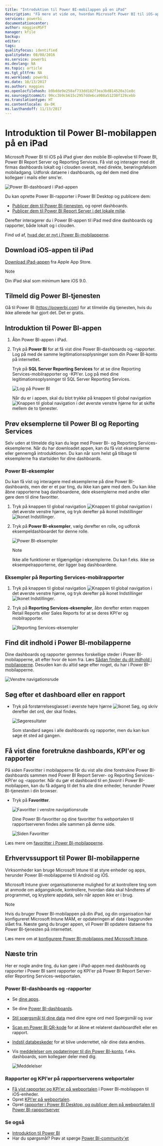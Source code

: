 ```yaml
---
title: "Introduktion til Power BI-mobilappen på en iPad"
description: "Få mere at vide om, hvordan Microsoft Power BI til iOS-appen på iPad giver dig Power BI med mobiladgang til forretningsoplysninger lokalt og i clouden."
services: powerbi
documentationcenter: 
author: maggiesMSFT
manager: kfile
backup: 
editor: 
tags: 
qualityfocus: identified
qualitydate: 08/08/2016
ms.service: powerbi
ms.devlang: NA
ms.topic: article
ms.tgt_pltfrm: NA
ms.workload: powerbi
ms.date: 10/13/2017
ms.author: maggies
ms.openlocfilehash: b9bdde9e258af733dd182f3ea3bd814520a31e8c
ms.sourcegitcommit: 99cc3b9cb615c2957dde6ca908a51238f129cebb
ms.translationtype: HT
ms.contentlocale: da-DK
ms.lasthandoff: 11/13/2017
---
```

# <a name="get-started-with-the-power-bi-mobile-app-on-an-ipad"></a>Introduktion til Power BI-mobilappen på en iPad
Microsoft Power BI til iOS på iPad giver den mobile BI-oplevelse til Power BI, Power BI Report Server og Reporting Services. Få vist og interager med dit firmas dashboards lokalt og i clouden overalt, med direkte, berøringsfølsom mobiladgang. Udforsk dataene i dashboards, og del dem med dine kollegaer i mails eller sms'er. 

![Power BI-dashboard i iPad-appen](media/mobile-ipad-app-get-started/power-bi-ipad-dashboard-sales-and-marketing.png)

Du kan oprette Power BI-rapporter i Power BI Desktop og publicere dem:

* [Publicer dem til Power BI-tjenesten](service-get-started.md), og opret dashboards.
* [Publicer dem til Power BI Report Server i det lokale miljø](report-server/quickstart-create-powerbi-report.md).

Derefter interagerer du i Power BI-appen til iPad med dine dashboards og rapporter, både lokalt og i clouden.

Find ud af, [hvad der er nyt i Power Bi-mobilapperne](mobile-whats-new-in-the-mobile-apps.md).

## <a name="download-the-ios-app-for-the-ipad"></a>Download iOS-appen til iPad
[Download iPad-appen](http://go.microsoft.com/fwlink/?LinkId=522062) fra Apple App Store.

> [!NOTE]
> Din iPad skal som minimum køre iOS 9.0. 
> 
> 

## <a name="sign-up-for-the-power-bi-service"></a>Tilmeld dig Power BI-tjenesten
Gå til Power BI (https://powerbi.com) for at tilmelde dig tjenesten, hvis du ikke allerede har gjort det. Det er gratis.

## <a name="get-started-with-the-power-bi-app"></a>Introduktion til Power BI-appen
1. Åbn Power BI-appen i iPad.
2. Tryk på **Power BI** for at få vist dine Power BI-dashboards og -rapporter. Log på med de samme legitimationsoplysninger som din Power BI-konto på internettet. 
   
   Tryk på **SQL Server Reporting Services** for at se dine Reporting Services-mobilrapporter og -KPI'er. Log på med dine legitimationsoplysninger til SQL Server Reporting Services.
   
   ![Log på Power BI](media/mobile-ipad-app-get-started/power-bi-connect-to-login.png)
   
   Når du er i appen, skal du blot trykke på knappen til global navigation ![Knappen til global navigation](media/mobile-ipad-app-get-started/power-bi-iphone-global-nav-button.png) i det øverste venstre hjørne for at skifte mellem de to tjenester. 

## <a name="try-the-power-bi-and-reporting-services-samples"></a>Prøv eksemplerne til Power BI og Reporting Services
Selv uden at tilmelde dig kan du lege med Power BI- og Reporting Services-eksemplerne. Når du har downloadet appen, kan du få vist eksemplerne eller gennemgå introduktionen. Du kan når som helst gå tilbage til eksemplerne fra startsiden for dine dashboards.

### <a name="power-bi-samples"></a>Power BI-eksempler
Du kan få vist og interagere med eksemplerne på dine Power BI-dashboards, men der er et par ting, du ikke kan gøre med dem. Du kan ikke åbne rapporterne bag dashboardene, dele eksemplerne med andre eller gøre dem til dine favoritter.

1. Tryk på knappen til global navigation ![Knappen til global navigation](media/mobile-ipad-app-get-started/power-bi-iphone-global-nav-button.png) i det øverste venstre hjørne, og tryk derefter på ikonet Indstillinger ![Ikonet Indstillinger](media/mobile-ipad-app-get-started/power-bi-ios-settings-gear.png).
2. Tryk på **Power BI-eksempler**, vælg derefter en rolle, og udforsk eksempeldashboardet for denne rolle.  
   
   ![Power BI-eksempler](media/mobile-ipad-app-get-started/pbi_ipad_samples2.png)
   
   > [!NOTE]
   > Ikke alle funktioner er tilgængelige i eksemplerne. Du kan f.eks. ikke se eksempelrapporterne, der ligger bag dashboardene. 
   > 
   > 

### <a name="reporting-services-mobile-report-samples"></a>Eksempler på Reporting Services-mobilrapporter
1. Tryk på knappen til global navigation ![Knappen til global navigation](media/mobile-ipad-app-get-started/power-bi-iphone-global-nav-button.png) i det øverste venstre hjørne, og tryk derefter på ikonet Indstillinger ![Ikonet Indstillinger](media/mobile-ipad-app-get-started/power-bi-ios-settings-gear.png).
2. Tryk på **Reporting Services-eksempler**, åbn derefter enten mappen Retail Reports eller Sales Reports for at se deres KPI'er og mobilrapporter.
   
   ![Reporting Services-eksempler](media/mobile-ipad-app-get-started/power-bi-reporting-services-samples.png)

## <a name="find-your-content-in-the-power-bi-mobile-apps"></a>Find dit indhold i Power BI-mobilapperne
Dine dashboards og rapporter gemmes forskellige steder i Power BI-mobilapperne, alt efter hvor de kom fra. Læs [Sådan finder du dit indhold i mobilapperne](mobile-apps-find-content-mobile-devices.md). Desuden kan du altid søge efter noget, du har i Power BI-mobilapperne. 

![Venstre navigationsrude](media/mobile-ipad-app-get-started/power-bi-iphone-left-nav.png)

## <a name="search-for-a-dashboard-or-report"></a>Søg efter et dashboard eller en rapport
* Tryk på forstørrelsesglasset i øverste højre hjørne ![Ikonet Søg](media/mobile-ipad-app-get-started/power-bi-ipad-search-icon.png), og skriv derefter det ord, der skal findes.
  
    ![Søgeresultater](media/mobile-ipad-app-get-started/power-bi-ipad-search.png)
  
    Som standard søges i alle dashboards og rapporter, men du kan kun søge ét sted ad gangen.

## <a name="view-your-favorite-dashboards-kpis-and-reports"></a>Få vist dine foretrukne dashboards, KPI'er og rapporter
På siden Favoritter i mobilapperne får du vist alle dine foretrukne Power BI-dashboards sammen med Power BI Report Server- og Reporting Services-KPI'er og -rapporter. Når du gør et dashboard til en *favorit* i Power BI-mobilappen, kan du få adgang til det fra alle dine enheder, herunder Power BI-tjenesten i din browser. 

* Tryk på **Favoritter**.
  
   ![Favoritter i venstre navigationsrude](media/mobile-ipad-app-get-started/power-bi-iphone-favorites-nav.png)
  
   Dine Power BI-favoritter og dine favoritter fra webportalen til rapportserveren findes alle sammen på denne side.
  
   ![Siden Favoritter](media/mobile-ipad-app-get-started/power-bi-ipad-favorites.png)

Læs mere om [favoritter i Power BI-mobilapperne](mobile-apps-favorites.md).

## <a name="enterprise-support-for-the-power-bi-mobile-apps"></a>Erhvervssupport til Power BI-mobilapperne
Virksomheder kan bruge Microsoft Intune til at styre enheder og apps, herunder Power BI-mobilapperne til Android og iOS.

Microsoft Intune giver organisationerne mulighed for at kontrollere ting som at anmode om adgangskode, kontrollere, hvordan data skal håndteres af programmet, og kryptere appdata, selv når appen ikke er i brug.

> [!NOTE]
> Hvis du bruger Power BI-mobilappen på din iPad, og din organisation har konfigureret Microsoft Intune MAM, er opdateringen af data i baggrunden slået fra. Næste gang du bruger appen, vil Power BI opdatere dataene fra Power BI-tjenesten på internettet.
> 
> 

Læs mere om at [konfigurere Power BI-mobilapps med Microsoft Intune](service-admin-mobile-intune.md). 

## <a name="next-steps"></a>Næste trin
Her er nogle andre ting, du kan gøre i iPad-appen med dashboards og rapporter i Power BI samt rapporter og KPI'er på Power BI Report Server- eller Reporting Services-webportalen.

### <a name="power-bi-dashboards-and-reports"></a>Power BI-dashboards og -rapporter
* Se [dine apps](service-install-use-apps.md).
* Se dine [Power BI-dashboards](mobile-apps-view-dashboard.md).
* [Stil spørgsmål til dine data](mobile-apps-ios-qna.md) med dine egne ord med Spørgsmål og svar
* [Scan en Power BI QR-kode](mobile-apps-qr-code.md) for at åbne et relateret dashboardfelt eller en rapport.
* [Indstil databeskeder](mobile-set-data-alerts-in-the-mobile-apps.md) for at blive underrettet, når dine data ændres.
* Vis [meddelelser om opdateringer til din Power BI-konto](mobile-apps-notification-center.md), f.eks. dashboards, som kollegaer deler med dig.
  
  ![Meddelelser](media/mobile-ipad-app-get-started/power-bi-ipad-notifications.png)

### <a name="reports-and-kpis-on-the-report-server-web-portals"></a>Rapporter og KPI'er på rapportserverens webportaler
* [Få vist rapporter og KPI'er på webportalen](mobile-app-ssrs-kpis-mobile-on-premises-reports.md) i Power BI-mobilappen til iOS-enheder.
* Opret [KPI'er på webportalen](https://docs.microsoft.com/sql/reporting-services/working-with-kpis-in-reporting-services).
* Opret [rapporter i Power BI Desktop, og publicer dem på webportalen til Power BI-rapportserver](report-server/quickstart-create-powerbi-report.md)

### <a name="see-also"></a>Se også
* [Introduktion til Power BI](service-get-started.md)  
* Har du spørgsmål? Prøv at spørge [Power BI-community'et](http://community.powerbi.com/)

